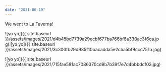 ```yaml
---
date: "2021-06-19"
---
```


We went to La Taverna!

![yo yo]({{ site.baseurl }}/assets/images/2021/d4b45bd7739a29ecbf677ba766bf8a330ac3f6ca.jpg)![yo yo]({{ site.baseurl }}/assets/images/2021/3c300fb29d985f10bacadda5e2cba5bf9ccc751b.jpg)

![yo yo]({{ site.baseurl }}/assets/images/2021/715fae581ac7086370cd9b7b39f7e7d4bbbdcf03.jpg)

